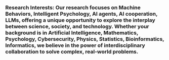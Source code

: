 ### Research Interests: Our research focuses on Machine Behaviors, Intelligent Psychology, AI agents, AI cooperation, LLMs, offering a unique opportunity to explore the interplay between science, society, and technology. Whether your background is in Artificial Intelligence, Mathematics, Psychology, Cybersecurity, Physics, Statistics, Bioinformatics, Informatics, we believe in the power of interdisciplinary collaboration to solve complex, real-world problems.
